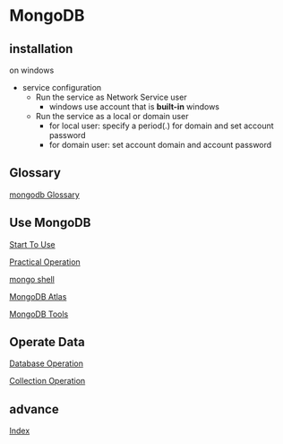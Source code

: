 # MongoDB

## installation

on windows

- service configuration
  - Run the service as Network Service user
    - windows use account that is **built-in** windows
  - Run the service as a local or domain user
    - for local user: specify a period(.) for domain and set account password
    - for domain user: set account domain and account password

## Glossary

[mongodb Glossary](mongodb-glossary.md)

## Use MongoDB

[Start To Use](mongodb-use.md)

[Practical Operation](mongodb-practical-operation.md)

[mongo shell](mongodb-shell.md)

[MongoDB Atlas](mongodb-atlas.md)

[MongoDB Tools](mongodb-tools.md)

## Operate Data

[Database Operation](mongodb-database-operation.md)

[Collection Operation](mongodb-collection-operation.md)

## advance

[Index](mongodb-text-index.md)

